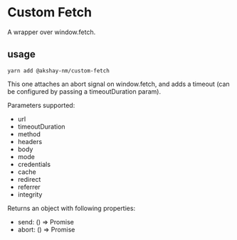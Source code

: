 # Custom Fetch

A wrapper over window.fetch.

## usage

`yarn add @akshay-nm/custom-fetch`

This one attaches an abort signal on window.fetch, and adds a timeout (can be configured by passing a timeoutDuration param).

Parameters supported:

- url
- timeoutDuration
- method
- headers
- body
- mode
- credentials
- cache
- redirect
- referrer
- integrity

Returns an object with following properties:

- send: () => Promise
- abort: () => Promise
